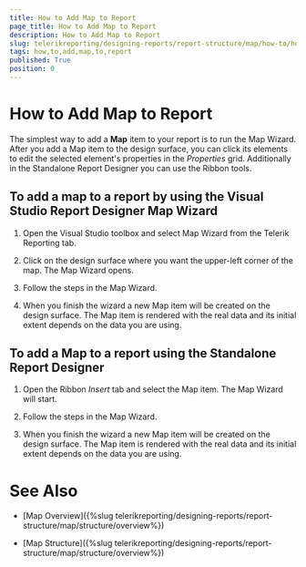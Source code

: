 ```yaml
---
title: How to Add Map to Report
page_title: How to Add Map to Report 
description: How to Add Map to Report
slug: telerikreporting/designing-reports/report-structure/map/how-to/how-to-add-map-to-report
tags: how,to,add,map,to,report
published: True
position: 0
---
```


# How to Add Map to Report



The simplest way to add a __Map__ item to your report is to run the Map Wizard.         After you add a Map item to the design surface, you can click its elements to edit the selected element's properties in the        *Properties* grid. Additionally in the Standalone Report Designer you can use the Ribbon tools.       

## To add a map to a report by using the Visual Studio Report Designer Map Wizard

1. Open the Visual Studio toolbox and select Map Wizard from the Telerik Reporting tab.

1. Click on the design surface where you want the upper-left corner of the map.               The Map Wizard opens.             

1. Follow the steps in the Map Wizard.

1. When you finish the wizard a new Map item will be created on the design surface. The Map item is rendered with the real data               and its initial extent depends on the data you are using.             

## To add a Map to a report using the Standalone Report Designer

1. Open the Ribbon *Insert* tab and select the Map item. The Map Wizard will start.             

1. Follow the steps in the Map Wizard.

1. When you finish the wizard a new Map item will be created on the design surface. The Map item is rendered with the real data               and its initial extent depends on the data you are using.             


# See Also


 

* [Map Overview]({%slug telerikreporting/designing-reports/report-structure/map/structure/overview%})

 

* [Map Structure]({%slug telerikreporting/designing-reports/report-structure/map/structure/overview%})

